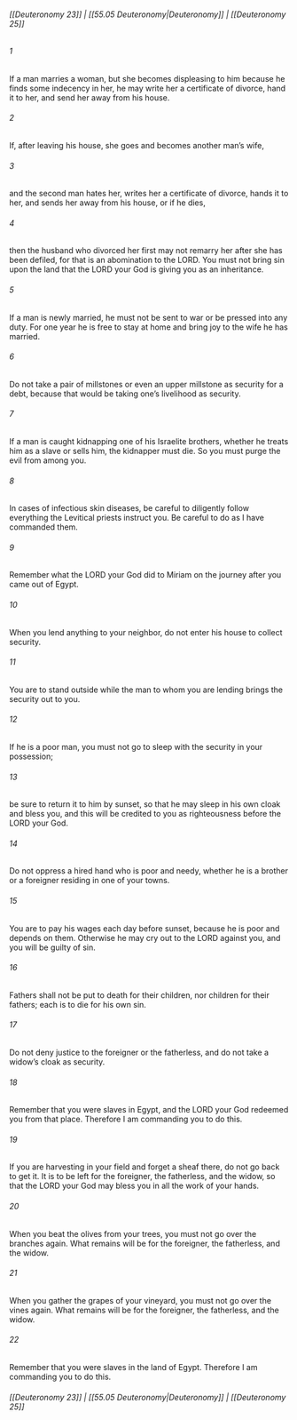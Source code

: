 
###### [[Deuteronomy 23]] | [[55.05 Deuteronomy|Deuteronomy]] | [[Deuteronomy 25]]

###### 1
If a man marries a woman, but she becomes displeasing to him because he finds some indecency in her, he may write her a certificate of divorce, hand it to her, and send her away from his house.
###### 2
If, after leaving his house, she goes and becomes another man’s wife,
###### 3
and the second man hates her, writes her a certificate of divorce, hands it to her, and sends her away from his house, or if he dies,
###### 4
then the husband who divorced her first may not remarry her after she has been defiled, for that is an abomination to the LORD. You must not bring sin upon the land that the LORD your God is giving you as an inheritance.
###### 5
If a man is newly married, he must not be sent to war or be pressed into any duty. For one year he is free to stay at home and bring joy to the wife he has married.
###### 6
Do not take a pair of millstones or even an upper millstone as security for a debt, because that would be taking one’s livelihood as security.
###### 7
If a man is caught kidnapping one of his Israelite brothers, whether he treats him as a slave or sells him, the kidnapper must die. So you must purge the evil from among you.
###### 8
In cases of infectious skin diseases, be careful to diligently follow everything the Levitical priests instruct you. Be careful to do as I have commanded them.
###### 9
Remember what the LORD your God did to Miriam on the journey after you came out of Egypt.
###### 10
When you lend anything to your neighbor, do not enter his house to collect security.
###### 11
You are to stand outside while the man to whom you are lending brings the security out to you.
###### 12
If he is a poor man, you must not go to sleep with the security in your possession;
###### 13
be sure to return it to him by sunset, so that he may sleep in his own cloak and bless you, and this will be credited to you as righteousness before the LORD your God.
###### 14
Do not oppress a hired hand who is poor and needy, whether he is a brother or a foreigner residing in one of your towns.
###### 15
You are to pay his wages each day before sunset, because he is poor and depends on them. Otherwise he may cry out to the LORD against you, and you will be guilty of sin.
###### 16
Fathers shall not be put to death for their children, nor children for their fathers; each is to die for his own sin.
###### 17
Do not deny justice to the foreigner or the fatherless, and do not take a widow’s cloak as security.
###### 18
Remember that you were slaves in Egypt, and the LORD your God redeemed you from that place. Therefore I am commanding you to do this.
###### 19
If you are harvesting in your field and forget a sheaf there, do not go back to get it. It is to be left for the foreigner, the fatherless, and the widow, so that the LORD your God may bless you in all the work of your hands.
###### 20
When you beat the olives from your trees, you must not go over the branches again. What remains will be for the foreigner, the fatherless, and the widow.
###### 21
When you gather the grapes of your vineyard, you must not go over the vines again. What remains will be for the foreigner, the fatherless, and the widow.
###### 22
Remember that you were slaves in the land of Egypt. Therefore I am commanding you to do this.

###### [[Deuteronomy 23]] | [[55.05 Deuteronomy|Deuteronomy]] | [[Deuteronomy 25]]
